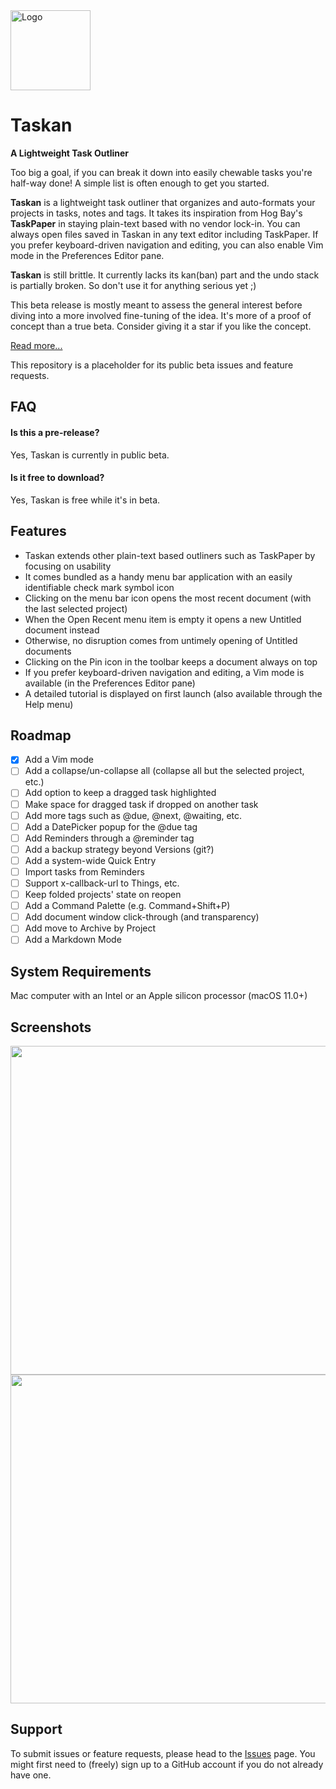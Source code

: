 <img src="https://synappser.github.io/images/apps/taskan.png" alt="Logo" width="128" />


# Taskan

**A Lightweight Task Outliner**

Too big a goal, if you can break it down into easily chewable tasks you're half-way done! A simple list is often enough to get you started.

**Taskan** is a lightweight task outliner that organizes and auto-formats your projects in tasks, notes and tags. It takes its inspiration from Hog Bay's **TaskPaper** in staying plain-text based with no vendor lock-in. You can always open files saved in Taskan in any text editor including TaskPaper. If you prefer keyboard-driven navigation and editing, you can also enable Vim mode in the Preferences Editor pane.

**Taskan** is still brittle. It currently lacks its kan(ban) part and the undo stack is partially broken. So don't use it for anything serious yet ;)

This beta release is mostly meant to assess the general interest before diving into a more involved fine-tuning of the idea. It's more of a proof of concept than a true beta. Consider giving it a star if you like the concept.

[Read more...](https://synappser.github.io/apps/taskan/)

This repository is a placeholder for its public beta issues and feature requests.

## FAQ

#### Is this a pre-release?

Yes, Taskan is currently in public beta.

#### Is it free to download?

Yes, Taskan is free while it's in beta.

## Features

- Taskan extends other plain-text based outliners such as TaskPaper by focusing on usability
- It comes bundled as a handy menu bar application with an easily identifiable check mark symbol icon
- Clicking on the menu bar icon opens the most recent document (with the last selected project)
- When the Open Recent menu item is empty it opens a new Untitled document instead
- Otherwise, no disruption comes from untimely opening of Untitled documents
- Clicking on the Pin icon in the toolbar keeps a document always on top
- If you prefer keyboard-driven navigation and editing, a Vim mode is available (in the Preferences Editor pane)
- A detailed tutorial is displayed on first launch (also available through the Help menu)

## Roadmap

- [x] Add a Vim mode
- [ ] Add a collapse/un-collapse all (collapse all but the selected project, etc.)
- [ ] Add option to keep a dragged task highlighted
- [ ] Make space for dragged task if dropped on another task
- [ ] Add more tags such as @due, @next, @waiting, etc.
- [ ] Add a DatePicker popup for the @due tag
- [ ] Add Reminders through a @reminder tag
- [ ] Add a backup strategy beyond Versions (git?)
- [ ] Add a system-wide Quick Entry
- [ ] Import tasks from Reminders
- [ ] Support x-callback-url to Things, etc.
- [ ] Keep folded projects' state on reopen
- [ ] Add a Command Palette (e.g. Command+Shift+P)
- [ ] Add document window click-through (and transparency)
- [ ] Add move to Archive by Project
- [ ] Add a Markdown Mode

## System Requirements

Mac computer with an Intel or an Apple silicon processor (macOS 11.0+)

## Screenshots

<img src="https://synappser.github.io/images/betas/zoom-tk-01.png" width="526" />
<img src="https://synappser.github.io/images/betas/zoom-tk-02.png" width="526" />

## Support

To submit issues or feature requests, please head to the [Issues](https://github.com/synappser/Taskan/issues) page. You might first need to (freely) sign up to a GitHub account if you do not already have one.
